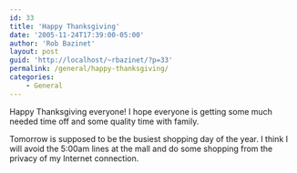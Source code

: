 ```yaml
---
id: 33
title: 'Happy Thanksgiving'
date: '2005-11-24T17:39:00-05:00'
author: 'Rob Bazinet'
layout: post
guid: 'http://localhost/~rbazinet/?p=33'
permalink: /general/happy-thanksgiving/
categories:
    - General
---
```


Happy Thanksgiving everyone! I hope everyone is getting some much needed time off and some quality time with family.

Tomorrow is supposed to be the busiest shopping day of the year. I think I will avoid the 5:00am lines at the mall and do some shopping from the privacy of my Internet connection.
